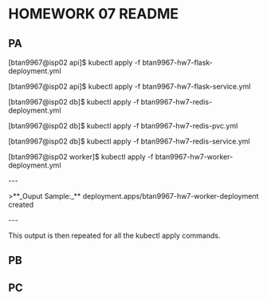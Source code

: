 <h1>HOMEWORK 07 README</h1>

<h2>PA</h2>
<p>[btan9967@isp02 api]$ kubectl apply -f btan9967-hw7-flask-deployment.yml</p>
<p>[btan9967@isp02 api]$ kubectl apply -f btan9967-hw7-flask-service.yml</p>
<p>[btan9967@isp02 db]$ kubectl apply -f btan9967-hw7-redis-deployment.yml</p>
<p>[btan9967@isp02 db]$ kubectl apply -f btan9967-hw7-redis-pvc.yml</p>
<p>[btan9967@isp02 db]$ kubectl apply -f btan9967-hw7-redis-service.yml</p>
<p>[btan9967@isp02 worker]$ kubectl apply -f btan9967-hw7-worker-deployment.yml</p>
---
<p>>**_Ouput Sample:_** deployment.apps/btan9967-hw7-worker-deployment created </p>
---
<p>This output is then repeated for all the kubectl apply commands.</p>

<h2>PB</h2>
  
<h2>PC</h2>

